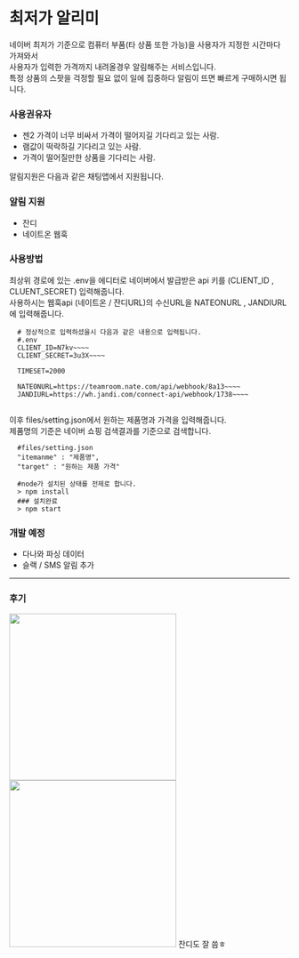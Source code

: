 

# 최저가 알리미

네이버 최저가 기준으로 컴퓨터 부품(타 상품 또한 가능)을 사용자가 지정한 시간마다 가져와서<br>
사용자가 입력한 가격까지 내려올경우 알림해주는 서비스입니다.<br>
특정 상품의 스팟을 걱정할 필요 없이 일에 집중하다 알림이 뜨면 빠르게 구매하시면 됩니다.

### 사용권유자
- 젠2 가격이 너무 비싸서 가격이 떨어지길 기다리고 있는 사람.
- 램값이 떡락하길 기다리고 있는 사람.
- 가격이 떨어질만한 상품을 기다리는 사람.

알림지원은 다음과 같은 채팅앱에서 지원됩니다. 
### 알림 지원
- 잔디
- 네이트온 웹훅

### 사용방법

최상위 경로에 있는 .env을 에디터로  네이버에서 발급받은 api 키를 (CLIENT_ID , CLUENT_SECRET) 입력해줍니다.<br>
사용하시는 웹훅api (네이트온 / 잔디URL)의 수신URL을 NATEONURL , JANDIURL에 입력해줍니다.

```
  # 정상적으로 입력하셨을시 다음과 같은 내용으로 입력됩니다.
  #.env
  CLIENT_ID=N7kv~~~~
  CLIENT_SECRET=3u3X~~~~
  
  TIMESET=2000
  
  NATEONURL=https://teamroom.nate.com/api/webhook/8a13~~~~
  JANDIURL=https://wh.jandi.com/connect-api/webhook/1738~~~~
  
```
이후 files/setting.json에서 원하는 제품명과 가격을 입력해줍니다.<br>
제품명의 기준은 네이버 쇼핑 검색결과를 기준으로 검색합니다.<br>
```
  #files/setting.json
  "itemanme" : "제품명",
  "target" : "원하는 제품 가격"
```

```
  #node가 설치된 상태를 전제로 합니다.
  > npm install
  ### 설치완료
  > npm start
 ```

### 개발 예정
- 다나와 파싱 데이터 
- 슬랙 / SMS 알림 추가
-------
### 후기
<img src="https://user-images.githubusercontent.com/36251104/61592932-4779d180-ac14-11e9-95c7-a62f0d0fcc1e.jpg" width="300px"/>
<img src="https://user-images.githubusercontent.com/36251104/61592911-08e41700-ac14-11e9-8f76-b58c1da3abde.jpg" width="300px"/>
잔디도 잘 씀ㅎ
